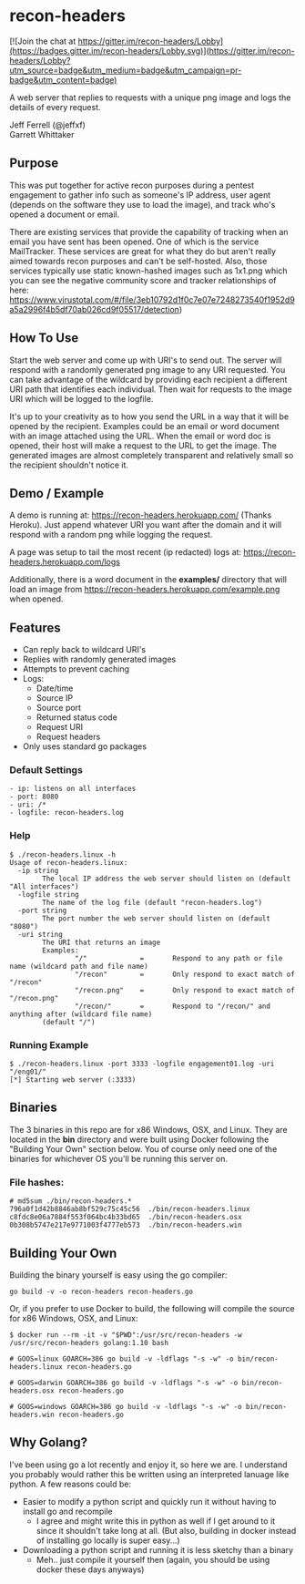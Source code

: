# recon-headers

[![Join the chat at https://gitter.im/recon-headers/Lobby](https://badges.gitter.im/recon-headers/Lobby.svg)](https://gitter.im/recon-headers/Lobby?utm_source=badge&utm_medium=badge&utm_campaign=pr-badge&utm_content=badge)

A web server that replies to requests with a unique png image and logs the details of every request.

Jeff Ferrell (@jeffxf)  
Garrett Whittaker

## Purpose
This was put together for active recon purposes during a pentest engagement to gather info such as someone's IP address, user agent (depends on the software they use to load the image), and track who's opened a document or email. 

There are existing services that provide the capability of tracking when an email you have sent has been opened. One of which is the service MailTracker. These services are great for what they do but aren't really aimed towards recon purposes and can't be self-hosted. Also, those services typically use static known-hashed images such as 1x1.png which you can see the negative community score and tracker relationships of here: https://www.virustotal.com/#/file/3eb10792d1f0c7e07e7248273540f1952d9a5a2996f4b5df70ab026cd9f05517/detection)

## How To Use

Start the web server and come up with URI's to send out. The server will respond with a randomly generated png image to any URI requested. You can take advantage of the wildcard by providing each recipient a different URI path that identifies each individual. Then wait for requests to the image URI which will be logged to the logfile.

It's up to your creativity as to how you send the URL in a way that it will be opened by the recipient. Examples could be an email or word document with an image attached using the URL. When the email or word doc is opened, their host will make a request to the URL to get the image. The generated images are almost completely transparent and relatively small so the recipient shouldn't notice it.

## Demo / Example

A demo is running at: https://recon-headers.herokuapp.com/ (Thanks Heroku). Just append whatever URI you want after the domain and it will respond with a random png while logging the request.

A page was setup to tail the most recent (ip redacted) logs at: https://recon-headers.herokuapp.com/logs

Additionally, there is a word document in the **examples/** directory that will load an image from https://recon-headers.herokuapp.com/example.png when opened.

## Features

- Can reply back to wildcard URI's
- Replies with randomly generated images
- Attempts to prevent caching
- Logs:
    - Date/time
    - Source IP
    - Source port
    - Returned status code
    - Request URI
    - Request headers
- Only uses standard go packages

### Default Settings
    - ip: listens on all interfaces
    - port: 8080
    - uri: /*
    - logfile: recon-headers.log

### Help
```
$ ./recon-headers.linux -h
Usage of recon-headers.linux:
  -ip string
        The local IP address the web server should listen on (default "All interfaces")
  -logfile string
        The name of the log file (default "recon-headers.log")
  -port string
        The port number the web server should listen on (default "8080")
  -uri string
        The URI that returns an image
        Examples:
                "/"             =       Respond to any path or file name (wildcard path and file name)
                "/recon"        =       Only respond to exact match of "/recon"
                "/recon.png"    =       Only respond to exact match of "/recon.png"
                "/recon/"       =       Respond to "/recon/" and anything after (wildcard file name)
        (default "/")
```

### Running Example
```
$ ./recon-headers.linux -port 3333 -logfile engagement01.log -uri "/eng01/"
[*] Starting web server (:3333)
```

## Binaries
The 3 binaries in this repo are for x86 Windows, OSX, and Linux. They are located in the **bin** directory and were built using Docker following the "Building Your Own" section below. You of course only need one of the binaries for whichever OS you'll be running this server on.

### File hashes:
```
# md5sum ./bin/recon-headers.*
796a0f1d42b8846ab8bf529c75c45c56  ./bin/recon-headers.linux
c8fdc8e06a7884f553f064bc4b33bd65  ./bin/recon-headers.osx
0b308b5747e217e9771003f4777eb573  ./bin/recon-headers.win
```

## Building Your Own
Building the binary yourself is easy using the go compiler:

```
go build -v -o recon-headers recon-headers.go
```

Or, if you prefer to use Docker to build, the following will compile the source for x86 Windows, OSX, and Linux:

```
$ docker run --rm -it -v "$PWD":/usr/src/recon-headers -w /usr/src/recon-headers golang:1.10 bash

# GOOS=linux GOARCH=386 go build -v -ldflags "-s -w" -o bin/recon-headers.linux recon-headers.go

# GOOS=darwin GOARCH=386 go build -v -ldflags "-s -w" -o bin/recon-headers.osx recon-headers.go

# GOOS=windows GOARCH=386 go build -v -ldflags "-s -w" -o bin/recon-headers.win recon-headers.go
```

## Why Golang?

I've been using go a lot recently and enjoy it, so here we are. I understand you probably would rather this be written using an interpreted lanuage like python. A few reasons could be:

- Easier to modify a python script and quickly run it without having to install go and recompile
    - I agree and might write this in python as well if I get around to it since it shouldn't take long at all. (But also, building in docker instead of installing go locally is super easy...)
- Downloading a python script and running it is less sketchy than a binary
    - Meh.. just compile it yourself then (again, you should be using docker these days anyways)
